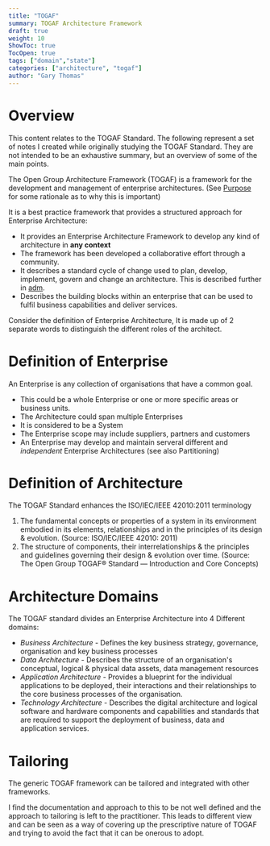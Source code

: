 ```yaml
---
title: "TOGAF"
summary: TOGAF Architecture Framework
draft: true
weight: 10
ShowToc: true
TocOpen: true
tags: ["domain","state"]
categories: ["architecture", "togaf"]
author: "Gary Thomas"
---
```


# Overview
This content relates to the TOGAF Standard. The following represent a set of notes I created while originally studying the TOGAF Standard. They are not intended to be an exhaustive summary, but an overview of some of the main points.

The Open Group Architecture Framework (TOGAF) is a framework for the development and management of enterprise architectures. (See [Purpose](/architecture/togaf/purpose) for some rationale as to why this is important)

It is a best practice framework that provides a structured approach for Enterprise Architecture:
- It provides an Enterprise Architecture Framework to develop any kind of architecture in **any context**
- The framework has been developed a collaborative effort through a community.
- It describes a standard cycle of change used to plan, develop, implement, govern and change an architecture. This is described further in [adm](/architecture/togaf/adm).
- Describes the building blocks within an enterprise that can be used to fulfil business capabilities and deliver services.

Consider the definition of Enterprise Architecture, It is made up of 2 separate words to distinguish the different roles of the architect.


# Definition of Enterprise

An Enterprise is any collection of organisations that have a common goal.
- This could be a whole Enterprise or one or more specific areas or business units.
- The Architecture could span multiple Enterprises
- It is considered to be a System
- The Enterprise scope may include suppliers, partners and customers
- An Enterprise may develop and maintain serveral different and *independent* Enterprise Architectures (see also Partitioning)

# Definition of Architecture
 The TOGAF Standard enhances the ISO/IEC/IEEE 42010:2011 terminology
1. The fundamental concepts or properties of a
system in its environment embodied in its elements,
relationships and in the principles of its design &
evolution.
(Source: ISO/IEC/IEEE 42010: 2011)
2. The structure of components, their
interrelationships & the principles and guidelines
governing their design & evolution over time.
(Source: The Open Group TOGAF® Standard —
Introduction and Core Concepts)

# Architecture Domains

The TOGAF standard divides an Enterprise Architecture into 4 Different domains:
- *Business Architecture* - Defines the key business strategy, governance, organisation and key business processes
- *Data Architecture* - Describes the structure of an organisation's conceptual, logical & physical data assets, data management resources
- *Application Architecture* - Provides a blueprint for the individual applications to be deployed, their interactions and their relationships to the core business processes of the organisation.
- *Technology Architecture* - Describes the digital architecture and logical software and hardware components and capabilities and standards that are required to support the deployment of business, data and application services.

# Tailoring

The generic TOGAF framework can be tailored and integrated with other frameworks. 

I find the documentation and approach to this to be not well defined and the approach to tailoring is left to the practitioner. This leads to different view and can be seen as a way of covering up the prescriptive nature of TOGAF and trying to avoid the fact that it can be onerous to adopt.